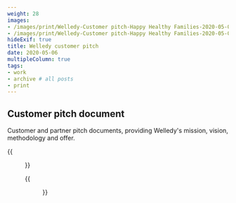 ```yaml
---
weight: 28
images:
- /images/print/Welledy-Customer pitch-Happy Healthy Families-2020-05-06-page001.jpg
- /images/print/Welledy-Customer pitch-Happy Healthy Families-2020-05-06-page012.jpg
hideExif: true
title: Welledy customer pitch
date: 2020-05-06
multipleColumn: true
tags:
- work
- archive # all posts
- print
---
```


## Customer pitch document

Customer and partner pitch documents, providing Welledy's mission, vision, methodology and offer.

{{<figure src="/img/print/Welledy-Customer_pitch-inside_spread_1.jpg" title="About the company and service">}}

{{<figure src="/img/print/Welledy-Customer_pitch-inside_spread_2-method.jpg" title="The method">}}
